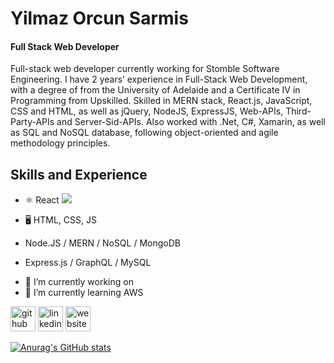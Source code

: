 # Yilmaz Orcun Sarmis
#### Full Stack Web Developer 
Full-stack web developer currently working for Stomble Software Engineering. I have 2 years’ experience in Full-Stack Web Development, with a degree of from the University of Adelaide and a Certificate IV in Programming from Upskilled. Skilled in MERN stack, React.js, JavaScript, CSS and HTML, as well as jQuery, NodeJS, ExpressJS, Web-APIs, Third-Party-APIs and Server-Sid-APIs. Also worked with .Net, C#, Xamarin, as well as SQL and NoSQL database, following object-oriented and agile methodology principles.

## Skills and Experience
* ⚛ React  <img src="{[BadgeURLHere](https://img.shields.io/badge/Vue.js-35495E?style=for-the-badge&logo=vuedotjs&logoColor=4FC08D)}" />
* 🖥 HTML, CSS, JS

* Node.JS / MERN / NoSQL / MongoDB
* Express.js / GraphQL / MySQL

- 🔭 I’m currently working on  
- 🌱 I’m currently learning AWS 

[<img src='https://cdn.jsdelivr.net/npm/simple-icons@3.0.1/icons/github.svg' alt='github' height='40'>](https://github.com/orcunSarmis)  [<img src='https://cdn.jsdelivr.net/npm/simple-icons@3.0.1/icons/linkedin.svg' alt='linkedin' height='40'>](https://www.linkedin.com/in/https://www.linkedin.com/in/yorcun-sarmis//)  [<img src='https://cdn.jsdelivr.net/npm/simple-icons@3.0.1/icons/icloud.svg' alt='website' height='40'>](https://orcunsarmis.github.io/React-Portfolio/)  

[![Anurag's GitHub stats](https://github-readme-stats.vercel.app/api?username=orcunSarmis)](https://github.com/anuraghazra/github-readme-stats)
